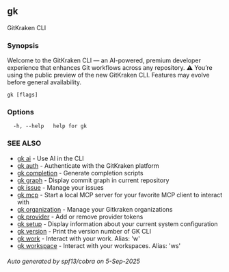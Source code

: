 ## gk

GitKraken CLI

### Synopsis


Welcome to the GitKraken CLI — an AI-powered, premium developer experience that enhances Git workflows across any repository.
⚠️ You’re using the public preview of the new GitKraken CLI. Features may evolve before general availability.


```
gk [flags]
```

### Options

```
  -h, --help   help for gk
```

### SEE ALSO

* [gk ai](gk_ai.md)	 - Use AI in the CLI
* [gk auth](gk_auth.md)	 - Authenticate with the GitKraken platform
* [gk completion](gk_completion.md)	 - Generate completion scripts
* [gk graph](gk_graph.md)	 - Display commit graph in current repository
* [gk issue](gk_issue.md)	 - Manage your issues
* [gk mcp](gk_mcp.md)	 - Start a local MCP server for your favorite MCP client to interact with
* [gk organization](gk_organization.md)	 - Manage your Gitkraken organizations
* [gk provider](gk_provider.md)	 - Add or remove provider tokens
* [gk setup](gk_setup.md)	 - Display information about your current system configuration
* [gk version](gk_version.md)	 - Print the version number of GK CLI
* [gk work](gk_work.md)	 - Interact with your work. Alias: 'w'
* [gk workspace](gk_workspace.md)	 - Interact with your workspaces. Alias: 'ws'

###### Auto generated by spf13/cobra on 5-Sep-2025
